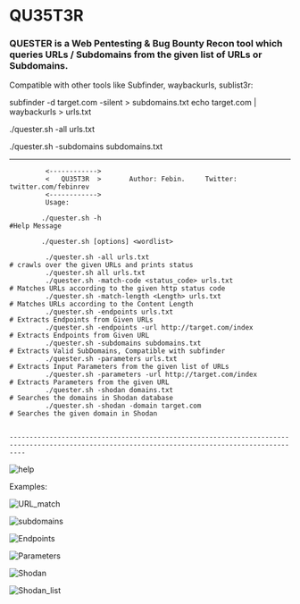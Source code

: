 # QU35T3R

### QUESTER is a Web Pentesting &amp; Bug Bounty Recon tool which queries URLs / Subdomains from the given list of URLs or Subdomains.

Compatible with other tools like Subfinder, waybackurls, sublist3r:

subfinder -d target.com -silent > subdomains.txt
echo target.com | waybackurls > urls.txt


./quester.sh -all urls.txt

./quester.sh -subdomains subdomains.txt

----------------------------------------------------------------------------------------------------------------------------------------------

             <------------>
             <   QU35T3R  >       Author: Febin.     Twitter: twitter.com/febinrev
             <------------>	
             Usage:
	
            ./quester.sh -h                                                     #Help Message

            ./quester.sh [options] <wordlist>
 
             ./quester.sh -all urls.txt                                         # crawls over the given URLs and prints status
             ./quester.sh all urls.txt
             ./quester.sh -match-code <status_code> urls.txt                    # Matches URLs according to the given http status code 
             ./quester.sh -match-length <Length> urls.txt                       # Matches URLs according to the Content Length  
             ./quester.sh -endpoints urls.txt                                   # Extracts Endpoints from Given URLs
             ./quester.sh -endpoints -url http://target.com/index               # Extracts Endpoints from Given URL
             ./quester.sh -subdomains subdomains.txt                            # Extracts Valid SubDomains, Compatible with subfinder
             ./quester.sh -parameters urls.txt                                  # Extracts Input Parameters from the given list of URLs
             ./quester.sh -parameters -url http://target.com/index              # Extracts Parameters from the given URL
             ./quester.sh -shodan domains.txt                                 # Searches the domains in Shodan database
             ./quester.sh -shodan -domain target.com                          # Searches the given domain in Shodan


    ------------------------------------------------------------------------------------------------------------------------------------------------
![help](https://github.com/febinrev/quester/raw/main/screenshots/help.png)


Examples:

![URL_match](https://github.com/febinrev/quester/raw/main/screenshots/urls.png)

![subdomains](https://github.com/febinrev/quester/raw/main/screenshots/subdomains.png)

![Endpoints](https://github.com/febinrev/quester/raw/main/screenshots/endpoints.png)

![Parameters](https://github.com/febinrev/quester/raw/main/screenshots/params.png)

![Shodan](https://github.com/febinrev/quester/raw/main/screenshots/shodan.png)

![Shodan_list](https://github.com/febinrev/quester/raw/main/screenshots/shodan_list.png)








